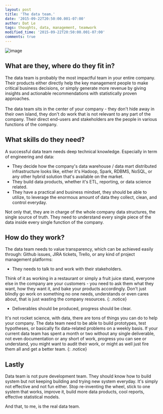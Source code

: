 ```yaml
---
layout: post
title: 'The data team.'
date: '2015-09-22T20:50:00.001-07:00'
author: Dat Le
tags: thoughts, data, management, teamwork
modified_time: '2015-09-22T20:50:00.001-07:00'
comments: true
---
```


![image](http://i.imgur.com/VRV2Hen.png)

## What are they, where do they fit in?

The data team is probably the most impactful team in your entire company. Their products either directly help the key management people to make critical business decisions, or simply generate more revenue by giving insights and actionable recommendations with statistically proven approaches.
<br><br>
The data team sits in the center of your company - they don't hide away in their own island, they don't do work that is not relevant to any part of the company. Their direct end-users and stakeholders are the people in various functions of the company.

## What skills do they need?

A successful data team needs deep technical knowledge. Especially in term of engineering and data:

- They decide how the company's data warehouse / data mart distributed infrastructure looks like, either it's Hadoop, Spark, RDBMS, NoSQL, or any other hybrid solution that's available on the market.
- They build data products, whether it's ETL, reporting, or data science related.
- They have a practical and business mindset, they should be able to utilize, to leverage the enormous amount of data they collect, clean, and control everyday.

Not only that, they are in charge of the whole company data structures, the single source of truth. They need to understand every single piece of the data inside every single function of the company.

## How do they work?

The data team needs to value transparency, which can be achieved easily through: Github issues, JIRA tickets, Trello, or any kind of project management platforms:

- They needs to talk to and work with their stakeholders.
<div></div>
Think of it as working in a restaurant or simply a fruit juice stand, everyone else in the company are your customers - you need to ask them what they want, how they want it, and bake your products accordingly. Don't just blindly go work on something no one needs, understands or even cares about, that is just wasting the company resources.
{: .notice}

- Deliverables should be produced, progress should be clear.
<div></div>
It's not rocket science, with data, there are tons of things you can do to help your company. The data team need to be able to build prototypes, test hypotheses, or basically fix data-related problems on a weekly basis. If your current data team has spent a month or two without any single deliverable, not even documentation or any short of work, progress you can see or understand, you might want to audit their work, or might as well just fire them all and get a better team.
{: .notice}

## Lastly

Data team is not pure development team. They should know how to build system but not keeping building and trying new system everyday. It's simply not effective and not fun either.
Stop re-inventing the wheel, stick to one system that works, improve it, build more data products, cool reports, effective statistical models.

<div></div>
And that, to me, is the real data team.